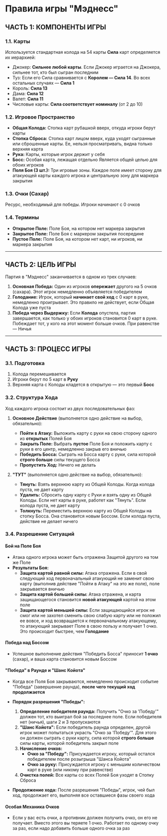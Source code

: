 # Правила игры "Мэднесс"

## ЧАСТЬ 1: КОМПОНЕНТЫ ИГРЫ

### 1.1. Карты
Используется стандартная колода на 54 карты
**Сила** карт определяется их иерархией:
- Джокер: **Сильнее любой карты**. Если Джокер играется на Джокера, сильнее тот, кто был сыгран последним
- Туз: Если его Сила сравнивается с **Королем — Сила 14**. Во всех остальных случаях — **Сила 1**
- Король: **Сила 13**
- Дама: **Сила 12**
- Валет: **Сила 11**
- Числовые карты: **Сила соответствует номиналу** (от 2 до 10)

### 1.2. Игровое Пространство
- **Общая Колода:** Стопка карт рубашкой вверх, откуда игроки берут карты
- **Стопка Сброса:** Стопка карт лицом вверх, куда уходят сыгранные или сброшенные карты. Ее, нельзя просматривать, видна только верхняя карта
- **Рука:** Карты, которые игрок держит у себя
- **Босс:** Особая карта, лежащая отдельно
Является общей целью для обоих игроков
- **Поля Боя (3 шт.):** Три игровые зоны. Каждое поле имеет сторону для атакующей карты каждого игрока и центральную зону для маркера закрытия

### 1.3. Очки (Сахар)
Ресурс, необходимый для победы. Игроки начинают с 0 очков

### 1.4. Термины

- **Открытое Поле:** Поле Боя, на котором нет маркера закрытия
- **Закрытое Поле:** Поле Боя с маркером закрытия посередине
- **Пустое Поле:** Поле Боя, на котором нет карт, ни игроков, ни маркера закрытия

---

## ЧАСТЬ 2: ЦЕЛЬ ИГРЫ

Партия в "Мэднесс" заканчивается в одном из трех случаев:

1.  **Основная Победа:** Один из игроков **опережает** другого на 5 очков (сахара). Этот игрок немедленно объявляется победителем
2.  **Голодание:** Игрок, который **начинает свой ход** с 0 карт в руке, немедленно проигрывает. Это правило не действует, если Общая Колода уже пуста
3.  **Победа через Выдержку:** Если **Колода** опустела, партия завершается, как только у обоих игроков становится 0 карт в руке. Побеждает тот, у кого на этот момент больше очков. При равенстве — Ничья

---

## ЧАСТЬ 3: ПРОЦЕСС ИГРЫ

### 3.1. Подготовка
1.  Колода перемешивается
2.  Игроки берут по 5 карт в **Руку**
3.  Верхняя карта с Колоды кладется в открытую — это первый **Босс**

### 3.2. Структура Хода
Ход каждого игрока состоит из двух последовательных фаз:

1.  **Основное Действие** (выполняется одно действие на выбор, обязательно):
    - **Пойти в Атаку:** Выложить карту с руки на свою сторону одного из **открытых** Полей Боя
    - **Закрыть Поле:** Выбрать **пустое** Поле Боя и положить карту с руки в его центр, немедленно закрыв его вничью
    - **Победить Босса:** Сыграть на Босса карту с руки, сила которой **строго больше** силы текущего Босса
    - **Пропустить Ход:** Ничего не делать

2.  **"ТУТ"** (выполняется одно действие на выбор, обязательно):
    - **Тянуть:** Взять верхнюю карту из Общей Колоды. Когда колода пуста, не дает карту
    - **Удалить:** Сбросить одну карту с Руки и взять одну из Общей Колоды. Если нет карты в руке, работет как "Тянуть". Если колода пуста, не дает карту
    - **Толкнуть:** Переместить верхнюю карту из Общей Колоды на стопку Босса. Она становится новым Боссом. Если колода пуста, действие не делает ничего

### 3.4. Разрешение Ситуаций

#### Бой на Поле Боя
- Атака одного игрока может быть отражена Защитой другого на том же Поле
- **Результаты Боя:**
    - **Защита картой равной силы:** Атака отражена. Если в свой следующий ход первоначальный атакующий не заменит свою карту (выполнив действие "Пойти в Атаку" на это же поле), поле закрывается вничью
    - **Защита картой большей силы:** Атака отражена, и карта защищающегося становится **новой атакующей** картой на этом поле
    - **Защита картой меньшей силы:** Если защищающийся игрок не смог или не захотел сменить свою слабую карту или не положил ее вовсе, и ход возвращается к первоначальному атакующему, то атакующий закрывает Поле в свою пользу и получает 1 очко. Это происходит быстрее, чем **Голодание**

#### Победа над Боссом
- Успешное выполнение действия "Победить Босса" приносит **1 очко** (сахар), и ваша карта становится новым Боссом

#### "Победа" в Раунде и "Шанс Койота"
- Когда все Поля Боя закрываются, немедленно происходит событие "Победа" (завершение раунда), **после чего текущий ход продолжается**

- **Порядок разрешения "Победы":**
   1.  **Определение победителя раунда:** Получить "Очко за 'Победу'" должен тот, кто выиграл бой за последнее поле. Если победителя нет (ничья), шаги 2 и 3 пропускаются
   2.  **"Шанс Койота":** Если победитель раунда определен, другой игрок может попытаться украсть "Очко за 'Победу'". Для этого он должен сыграть с руки карту, сила которой **строго больше** силы карты, которой победитель закрыл поле
   3.  **Начисление очков:**
       - **Очко за "Победу":** Присуждается игроку, который остался победителем после розыгрыша "Шанса Койота"
       - **Очко за руку:** Присуждается игроку с меньшим количеством карт в руке (или никому при равенстве)
   4.  **Очистка полей:** Все карты со всех Полей Боя уходят в Стопку Сброса

- **Продолжение хода:** После разрешения "Победы", игрок, чей был ход, продолжает его, выполняя все оставшиеся фазы своего хода

#### Особая Механика Очков
- Если у вас есть очки, а противник должен получить очко, он его не получает. Вместо этого вы теряете 1 очко. Работает по одному очку за раз, если надо добавить больше одного очка за раз
